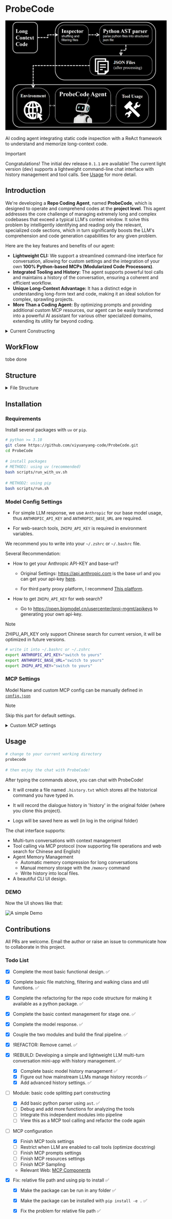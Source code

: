 # ProbeCode

![ProbeCode](./assets/imgs/probecode.png)

AI coding agent integrating static code inspection with a ReAct framework to understand and memorize long-context code.

> [!IMPORTANT]
> Congratulations! The initial dev release `0.1.1` are available! The current light version (dev) supports a lightweight command-line chat interface with history management and tool calls. See [Usage](#usage) for more detail.

## Introduction

We're developing a **Repo Coding Agent**, named **ProbeCode**, which is designed to operate and comprehend codes at the **project level**. This agent addresses the core challenge of managing extremely long and complex codebases that exceed a typical LLM's context window. It solve this problem by intelligently identifying and reading only the relevant, specialized code sections, which in turn significantly boosts the LLM's comprehension and code generation capabilities for any given problem.

Here are the key features and benefits of our agent:

* **Lightweight CLI:** We support a streamlined command-line interface for conversation, allowing for custom settings and the integration of your own **100% Python-based MCPs (Modularized Code Processors)**.
* **Integrated Tooling and History:** The agent supports powerful tool calls and maintains a history of the conversation, ensuring a coherent and efficient workflow.
* **Unique Long-Context Advantage:** It has a distinct edge in understanding long-form text and code, making it an ideal solution for complex, sprawling projects.
* **More Than a Coding Agent:** By optimizing prompts and providing additional custom MCP resources, our agent can be easily transformed into a powerful AI assistant for various other specialized domains, extending its utility far beyond coding.

<details>

<summary>Current Constructing</summary>

Stage I: We want to let LLM accept the full content for all lines of code of the repository, which can better improve the comprehension of overall code for LLM. ✅

Stage II: Refactor the code & add basic code splitting tools. ✅

Stage III: Integrating more MCP configs and MCP tools for code splitting

- Optimize pyparser and inspector for MCP tools

- build final coding agent pipeline

- Add more MCP configs, including MCP prompt, resources and sampling.

Maybe in the next stage:

- Add frontend components (HTML & CSS & JavaScripts)

See [Todo List](#todo-list) for more information.

</details>

## WorkFlow

tobe done

## Structure

<details>

<summary>File Structure</summary>

```bash
.
├── CodingAgent
│   ├── __init__.py
│   ├── config.py                   # writing and reading config settings
│   ├── config.yaml                 # config file for permanent settings 
│   ├── inspector                   # inspector module for inspecting code structure
│   │   ├── __init__.py
│   │   └── context_manager.py      
│   ├── llm                         # core component: LLM response with MCP
│   │   ├── __init__.py
│   │   ├── agent                   # basic chatting structure
│   │   │   ├── base_chat.py        # basic chat, including UserChat and BaseChat
│   │   │   ├── client_chat.py      # chat settings for MCPChatBox
│   │   │   └── memory.py           # memory modules for llm response
│   │   ├── config.json             # LLM config settings (model_name, MCP)
│   │   ├── mcp_tool_integrate.py   # scripts for launching MCP tools
│   │   ├── tools                   # MCP tools
│   │   │   ├── file_ops.py         # default MCP tools for file operations
│   │   │   └── web_search.py       # default MCP tools for web search
│   │   └── utils.py
│   ├── main.py                     # main entry part for the programme
│   ├── pyparser                    # independent module: analyzing python code structure
│   │   ├── README.md
│   │   ├── example
│   │   │   └── example.py
│   │   ├── parser.py               # main function for parsing
│   │   ├── result
│   │   │   └── test.json
│   │   └── test
│   │       ├── test_backward_compatibility.py
│   │       └── test_programmatic.py
│   └── utils
│       ├── __init__.py
│       └── logging_info.py         # logger module
├── LICENSE
├── README.md
├── pyproject.toml
├── requirements.txt
├── scripts                         # requirements installation scripts
│   ├── run.sh                      # method with pip
│   └── run_with_uv.sh              # method with uv
└── uv.lock
```

</details>

## Installation

### Requirements

Install several packages with `uv` or `pip`.

```bash
# python >= 3.10
git clone https://github.com/xiyuanyang-code/ProbeCode.git
cd ProbeCode

# install packages
# METHOD1: using uv (recommended)
bash scripts/run_with_uv.sh

# METHOD2: using pip
bash scripts/run.sh
```

### Model Config Settings

- For simple LLM response, we use `Anthropic` for our base model usage, thus `ANTHROPIC_API_KEY` and `ANTHROPIC_BASE_URL` are required.

- For web-search tools, `ZHIPU_API_KEY` is required in environment variables. 

We recommend you to write into your `~/.zshrc` or `~/.bashrc` file.

Several Recommendation:

- How to get your Anthropic API-KEY and base-url?
    - Original Settings: https://api.anthropic.com is the base url and you can get your api-key [here](https://docs.anthropic.com/en/home).

    - For third party proxy platform, I recommend [This platform](https://platform.closeai-asia.com/).

- How to get `ZHIPU_API_KEY` for web search?
    - Go to https://open.bigmodel.cn/usercenter/proj-mgmt/apikeys to generating your own api-key.

> [!Note]
> ZHIPU_API_KEY only support Chinese search for current version, it will be optimized in future versions.

```bash
# write it into ~/.bashrc or ~/.zshrc
export ANTHROPIC_API_KEY="switch to yours"
export ANTHROPIC_BASE_URL="switch to yours"
export ZHIPU_API_KEY="switch to yours"
```

### MCP Settings

Model Name and custom MCP config can be manually defined in [`config.json`](./CodingAgent/llm/config.json)

> [!Note]
> Skip this part for default settings.

<details>

<summary> Custom MCP settings

</summary>

```json
{
    "model": {
        "model_name": [
            "claude-3-5-haiku-20241022",
            "claude-sonnet-4-20250514",
            // you can add more here...
            // the default calling sequence is by index.
        ]
    },
    "servers": {
        "tools": {
            "command": "uv",
            "args": [
                "run",
                "/home/user/CodingAgent/llm/mcp_tool_integrate.py"
            ]
        }
    }
}
```

- If you want to customize your own MCP-tools, write functions and pretty docstring in `./CodingAgent/llm/tools` folder, and MCP server will automatically grasp all the functions and view them as available tools. 

- For Current supported tools, see [this docs](./CodingAgent/llm/tools/README.md).

</details>

## Usage

```bash
# change to your current working directory
probecode

# then enjoy the chat with ProbeCode!
```

After typing the commands above, you can chat with ProbeCode! 

- It will create a file named `.history.txt` which stores all the historical command you have typed in. 

- It will record the dialogue history in 'history' in the original folder (where you clone this project). 

- Logs will be saved here as well (in log in the original folder)

The chat interface supports:
- Multi-turn conversations with context management
- Tool calling via MCP protocol (now supporting file operations and web search for Chinese and English)
- Agent Memory Management
    - Automatic memory compression for long conversations
    - Manual memory storage with the `/memory` command
    - Write history into local files.
- A beautiful CLI UI design.


### DEMO

Now the UI shows like that:

![A simple Demo](https://github.com/xiyuanyang-code/Repo-Coding-Agent/blob/master/assets/imgs/ui_initial.png)


## Contributions

All PRs are welcome. Email the author or raise an issue to communicate how to collaborate in this project.

### Todo List

- [x] Complete the most basic functional design. ✅
- [x] Complete basic file matching, filtering and walking class and util functions. ✅
- [x] Complete the refactoring for the repo code structure for making it available as a python package. ✅
- [x] Complete the basic context management for stage one. ✅
- [x] Complete the model response. ✅
- [x] Couple the two modules and build the final pipeline. ✅
- [x] !REFACTOR: Remove camel. ✅
- [x] !REBUILD: Developing a simple and lightweight LLM multi-turn conversation mini-app with history management. ✅
    - [x] Complete basic model history management ✅
    - [x] Figure out how mainstream LLMs manage history records ✅
    - [x] Add advanced history settings. ✅
- [ ] Module: basic code splitting part constructing
    - [x] Add basic python parser using `ast`. ✅
    - [ ] Debug and add more functions for analyzing the tools
    - [ ] Integrate this independent modules into pipeline
    - [ ] View this as a MCP tool calling and refactor the code again
- [ ] MCP configuration
    - [x] Finish MCP tools settings
    - [ ] Restrict when LLM are enabled to call tools (optimize docstring)
    - [ ] Finish MCP prompts settings
    - [ ] Finish MCP resources settings
    - [ ] Finish MCP Sampling
    - Relevant Web: [MCP Components](https://huggingface.co/learn/mcp-course/en/unit1/key-concepts)

- [x] Fix: relative file path and using pip to install ✅
    - [x] Make the package can be run in any folder ✅
    - [x] Make the package can be installed with `pip install -e .` ✅
    - [x] Fix the problem for relative file path ✅

